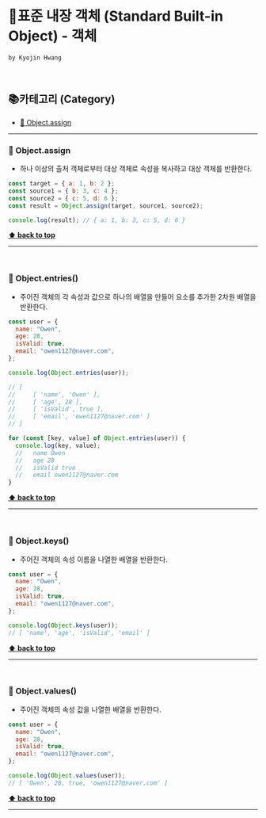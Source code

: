 # 📕표준 내장 객체 (Standard Built-in Object) - 객체

`by Kyojin Hwang`

<br/>

## 📚카테고리 (Category)

- [📌 Object.assign](#-Object.assign)
<hr/>

### 📌 Object.assign

- 하나 이상의 출처 객체로부터 대상 객체로 속성을 복사하고 대상 객체를 반환한다.

```javascript
const target = { a: 1, b: 2 };
const source1 = { b: 3, c: 4 };
const source2 = { c: 5, d: 6 };
const result = Object.assign(target, source1, source2);

console.log(result); // { a: 1, b: 3, c: 5, d: 6 }
```

**[⬆ back to top](#카테고리-category)**

<hr />
<br/>

### 📌 Object.entries()

- 주어진 객체의 각 속성과 값으로 하나의 배열을 만들어 요소를 추가한 2차원 배열을 반환한다.

```javascript
const user = {
  name: "Owen",
  age: 28,
  isValid: true,
  email: "owen1127@naver.com",
};

console.log(Object.entries(user));

// [
//     [ 'name', 'Owen' ],
//     [ 'age', 28 ],
//     [ 'isValid', true ],
//     [ 'email', 'owen1127@naver.com' ]
// ]

for (const [key, value] of Object.entries(user)) {
  console.log(key, value);
  //   name Owen
  //   age 28
  //   isValid true
  //   email owen1127@naver.com
}
```

**[⬆ back to top](#카테고리-category)**

<hr />
<br/>

### 📌 Object.keys()

- 주어진 객체의 속성 이름을 나열한 배열을 반환한다.

```javascript
const user = {
  name: "Owen",
  age: 28,
  isValid: true,
  email: "owen1127@naver.com",
};

console.log(Object.keys(user));
// [ 'name', 'age', 'isValid', 'email' ]
```

**[⬆ back to top](#카테고리-category)**

<hr />
<br/>

### 📌 Object.values()

- 주어진 객체의 속성 값을 나열한 배열을 반환한다.

```javascript
const user = {
  name: "Owen",
  age: 28,
  isValid: true,
  email: "owen1127@naver.com",
};

console.log(Object.values(user));
// [ 'Owen', 28, true, 'owen1127@naver.com' ]
```

**[⬆ back to top](#카테고리-category)**

<hr />
<br/>
